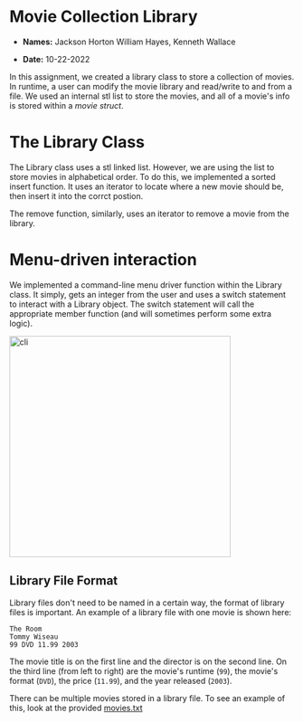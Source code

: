 # Movie Collection Library

* **Names:** Jackson Horton William Hayes, Kenneth Wallace

* **Date:** 10-22-2022

In this assignment, we created a library class to store a collection of movies. In runtime, a user can modify the movie library and read/write to and from a file. We used an internal stl list to store the movies, and all of a movie's info is stored within a *movie struct*.

# The Library Class
The Library class uses a stl linked list. However, we are using the list to store movies in alphabetical order. To do this, we implemented a sorted insert function. It uses an iterator to locate where a new movie should be, then insert it into the corrct postion.

The remove function, similarly, uses an iterator to remove a movie from the library.

# Menu-driven interaction
We implemented a command-line menu driver function within the Library class.
It simply, gets an integer from the user and uses a switch statement to interact with a Library object.
The switch statement will call the appropriate member function (and will sometimes perform some extra logic).

<img width="391" alt="cli" src="https://user-images.githubusercontent.com/59177560/198178671-57c5b2c4-6326-4e0f-95bd-e2aced85abdc.png">

## Library File Format
Library files don't need to be named in a certain way, the format of library files is important. An example of a library file with one movie is shown here:
```
The Room
Tommy Wiseau
99 DVD 11.99 2003
```
The movie title is on the first line and the director is on the second line.
On the third line (from left to right) are the movie's runtime (`99`), the movie's format (`DVD`), the price (`11.99`), and the year released (`2003`).

There can be multiple movies stored in a library file. To see an example of this, look at the provided [movies.txt](https://github.com/WillHayes096283/Movie-Collection-Library/blob/master/movies.txt)
